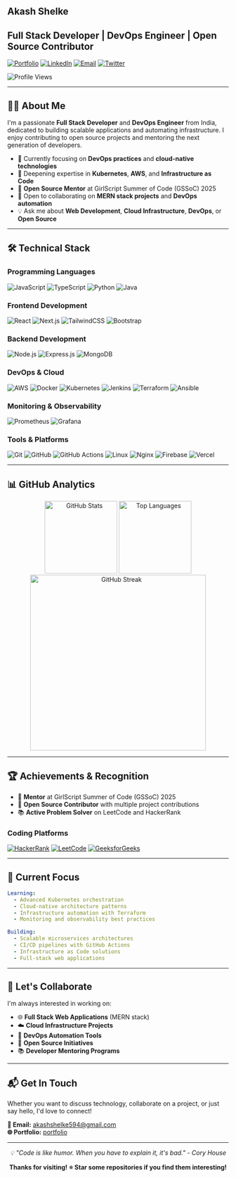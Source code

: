 ## Akash Shelke

## Full Stack Developer | DevOps Engineer | Open Source Contributor

[![Portfolio](https://img.shields.io/badge/Portfolio-000000?style=for-the-badge&logo=vercel&logoColor=white)](https://portfolio-akashshelke07s-projects.vercel.app)
[![LinkedIn](https://img.shields.io/badge/LinkedIn-0077B5?style=for-the-badge&logo=linkedin&logoColor=white)](https://in.linkedin.com/in/akash-shelke-5b1520259/)
[![Email](https://img.shields.io/badge/Email-D14836?style=for-the-badge&logo=gmail&logoColor=white)](mailto:akashshelke594@gmail.com)
[![Twitter](https://img.shields.io/badge/Twitter-1DA1F2?style=for-the-badge&logo=twitter&logoColor=white)](https://x.com/akashshelke07)

![Profile Views](https://komarev.com/ghpvc/?username=akashshelke07&label=Profile%20views&color=0e75b6&style=flat)

---

## 👨‍💻 About Me

I'm a passionate **Full Stack Developer** and **DevOps Engineer** from India, dedicated to building scalable applications and automating infrastructure. I enjoy contributing to open source projects and mentoring the next generation of developers.

- 🔭 Currently focusing on **DevOps practices** and **cloud-native technologies**
- 🌱 Deepening expertise in **Kubernetes**, **AWS**, and **Infrastructure as Code**
- 👥 **Open Source Mentor** at GirlScript Summer of Code (GSSoC) 2025
- 🤝 Open to collaborating on **MERN stack projects** and **DevOps automation**
- 💡 Ask me about **Web Development**, **Cloud Infrastructure**, **DevOps**, or **Open Source**

---

## 🛠️ Technical Stack

### Programming Languages
![JavaScript](https://img.shields.io/badge/JavaScript-F7DF1E?style=for-the-badge&logo=javascript&logoColor=black)
![TypeScript](https://img.shields.io/badge/TypeScript-007ACC?style=for-the-badge&logo=typescript&logoColor=white)
![Python](https://img.shields.io/badge/Python-3776AB?style=for-the-badge&logo=python&logoColor=white)
![Java](https://img.shields.io/badge/Java-ED8B00?style=for-the-badge&logo=openjdk&logoColor=white)

### Frontend Development
![React](https://img.shields.io/badge/React-20232A?style=for-the-badge&logo=react&logoColor=61DAFB)
![Next.js](https://img.shields.io/badge/Next.js-000000?style=for-the-badge&logo=next.js&logoColor=white)
![TailwindCSS](https://img.shields.io/badge/Tailwind_CSS-38B2AC?style=for-the-badge&logo=tailwind-css&logoColor=white)
![Bootstrap](https://img.shields.io/badge/Bootstrap-563D7C?style=for-the-badge&logo=bootstrap&logoColor=white)

### Backend Development
![Node.js](https://img.shields.io/badge/Node.js-43853D?style=for-the-badge&logo=node.js&logoColor=white)
![Express.js](https://img.shields.io/badge/Express.js-404D59?style=for-the-badge&logo=express&logoColor=white)
![MongoDB](https://img.shields.io/badge/MongoDB-4EA94B?style=for-the-badge&logo=mongodb&logoColor=white)

### DevOps & Cloud
![AWS](https://img.shields.io/badge/Amazon_AWS-232F3E?style=for-the-badge&logo=amazon-aws&logoColor=white)
![Docker](https://img.shields.io/badge/Docker-2496ED?style=for-the-badge&logo=docker&logoColor=white)
![Kubernetes](https://img.shields.io/badge/Kubernetes-326CE5?style=for-the-badge&logo=kubernetes&logoColor=white)
![Jenkins](https://img.shields.io/badge/Jenkins-D24939?style=for-the-badge&logo=jenkins&logoColor=white)
![Terraform](https://img.shields.io/badge/Terraform-623CE4?style=for-the-badge&logo=terraform&logoColor=white)
![Ansible](https://img.shields.io/badge/Ansible-EE0000?style=for-the-badge&logo=ansible&logoColor=white)

### Monitoring & Observability
![Prometheus](https://img.shields.io/badge/Prometheus-E6522C?style=for-the-badge&logo=prometheus&logoColor=white)
![Grafana](https://img.shields.io/badge/Grafana-F46800?style=for-the-badge&logo=grafana&logoColor=white)

### Tools & Platforms
![Git](https://img.shields.io/badge/Git-F05032?style=for-the-badge&logo=git&logoColor=white)
![GitHub](https://img.shields.io/badge/GitHub-100000?style=for-the-badge&logo=github&logoColor=white)
![GitHub Actions](https://img.shields.io/badge/GitHub_Actions-2088FF?style=for-the-badge&logo=github-actions&logoColor=white)
![Linux](https://img.shields.io/badge/Linux-FCC624?style=for-the-badge&logo=linux&logoColor=black)
![Nginx](https://img.shields.io/badge/Nginx-009639?style=for-the-badge&logo=nginx&logoColor=white)
![Firebase](https://img.shields.io/badge/Firebase-039BE5?style=for-the-badge&logo=firebase&logoColor=white)
![Vercel](https://img.shields.io/badge/Vercel-000000?style=for-the-badge&logo=vercel&logoColor=white)

---

## 📊 GitHub Analytics

<div align="center">
  <img src="https://github-readme-stats.vercel.app/api?username=akashshelke07&show_icons=true&theme=tokyonight&hide_border=true&count_private=true" alt="GitHub Stats" height="165">
  <img src="https://github-readme-stats.vercel.app/api/top-langs/?username=akashshelke07&layout=compact&theme=tokyonight&hide_border=true" alt="Top Languages" height="165">
</div>

<div align="center">
  <img src="https://github-readme-streak-stats.herokuapp.com/?user=akashshelke07&theme=tokyonight&hide_border=true" alt="GitHub Streak" width="400">
</div>

---

## 🏆 Achievements & Recognition

- 🥇 **Mentor** at GirlScript Summer of Code (GSSoC) 2025
- 🌟 **Open Source Contributor** with multiple project contributions
- 📚 **Active Problem Solver** on LeetCode and HackerRank

### Coding Platforms
[![HackerRank](https://img.shields.io/badge/HackerRank-2EC866?style=for-the-badge&logo=hackerrank&logoColor=white)](https://www.hackerrank.com/profile/akashshelke594)
[![LeetCode](https://img.shields.io/badge/LeetCode-FFA116?style=for-the-badge&logo=leetcode&logoColor=black)](https://leetcode.com/skyler_0777/)
[![GeeksforGeeks](https://img.shields.io/badge/GeeksforGeeks-298D46?style=for-the-badge&logo=geeksforgeeks&logoColor=white)](https://www.geeksforgeeks.org/user/akash07shelke/)

---

## 🎯 Current Focus

```yaml
Learning:
  - Advanced Kubernetes orchestration
  - Cloud-native architecture patterns
  - Infrastructure automation with Terraform
  - Monitoring and observability best practices

Building:
  - Scalable microservices architectures
  - CI/CD pipelines with GitHub Actions
  - Infrastructure as Code solutions
  - Full-stack web applications
```

---

## 🤝 Let's Collaborate

I'm always interested in working on:

- 🌐 **Full Stack Web Applications** (MERN stack)
- ☁️ **Cloud Infrastructure Projects**
- 🔧 **DevOps Automation Tools**
- 🚀 **Open Source Initiatives**
- 📚 **Developer Mentoring Programs**

---

## 📬 Get In Touch

Whether you want to discuss technology, collaborate on a project, or just say hello, I'd love to connect!

**📧 Email:** [akashshelke594@gmail.com](mailto:akashshelke594@gmail.com)  
**🌐 Portfolio:** [portfolio](https://x-blush-two.vercel.app/)

---

<div align="center">
  <i>💡 "Code is like humor. When you have to explain it, it's bad." - Cory House</i>
</div>

<div align="center">
  
  **Thanks for visiting! ⭐ Star some repositories if you find them interesting!**
  
</div>
